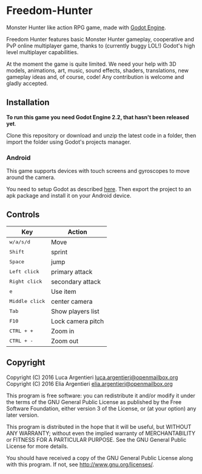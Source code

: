 # Freedom-Hunter

Monster Hunter like action RPG game, made with [Godot Engine][godot].

Freedom Hunter features basic Monster Hunter gameplay, cooperative and PvP online multiplayer game, thanks to (currently buggy LOL!) Godot's high level multiplayer capabilities.

At the moment the game is quite limited. We need your help with 3D models, animations, art, music, sound effects, shaders, translations, new gameplay ideas and, of course, code! Any contribution is welcome and gladly accepted.

## Installation

**To run this game you need Godot Engine 2.2, that hasn't been released yet**.

Clone this repository or download and unzip the latest code in a folder, then import the folder using Godot's projects manager.

### Android

This game supports devices with touch screens and gyroscopes to move around the camera.

You need to setup Godot as described [here][androsetup]. Then export the project to an apk package and install it on your Android device.

## Controls

Key                     | Action
------------------------|-----------------
<kbd>w/a/s/d</kbd>      | Move
<kbd>Shift</kbd>        | sprint
<kbd>Space</kbd>        | jump
<kbd>Left click</kbd>   | primary attack
<kbd>Right click</kbd>  | secondary attack
<kbd>e</kbd>            | Use item
<kbd>Middle click</kbd> | center camera
<kbd>Tab</kbd>          | Show players list
<kbd>F10</kbd>          | Lock camera pitch
<kbd>CTRL + +</kbd>     | Zoom in
<kbd>CTRL + -</kbd>     | Zoom out

## Copyright

Copyright (C) 2016 Luca Argentieri <luca.argentieri@openmailbox.org>  
Copyright (C) 2016 Elia Argentieri <elia.argentieri@openmailbox.org>

This program is free software: you can redistribute it and/or modify
it under the terms of the GNU General Public License as published by
the Free Software Foundation, either version 3 of the License, or
(at your option) any later version.

This program is distributed in the hope that it will be useful,
but WITHOUT ANY WARRANTY; without even the implied warranty of
MERCHANTABILITY or FITNESS FOR A PARTICULAR PURPOSE.  See the
GNU General Public License for more details.

You should have received a copy of the GNU General Public License
along with this program.  If not, see <http://www.gnu.org/licenses/>.

[godot]: https://godotengine.org/
[androsetup]: http://docs.godotengine.org/en/latest/tutorials/asset_pipeline/exporting_for_android.html

